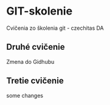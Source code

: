 # GIT-skolenie
Cvičenia zo školenia git - czechitas DA

## Druhé cvičenie
Zmena do Gidhubu

## Tretie cvičenie
some changes